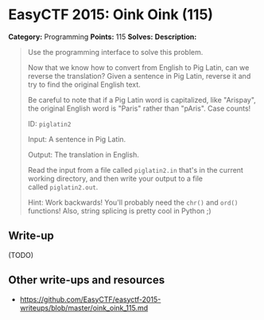 # EasyCTF 2015: Oink Oink (115)

**Category:** Programming
**Points:** 115
**Solves:** 
**Description:**

> Use the programming interface to solve this problem.
> 
> 
> Now that we know how to convert from English to&nbsp;Pig Latin, can we reverse the translation? Given a sentence in Pig Latin, reverse it and try to find the original English text.
> 
> 
> Be careful to note that if a Pig Latin word is capitalized, like &quot;Arispay&quot;, the original English word is &quot;Paris&quot; rather than &quot;pAris&quot;. Case counts!
> 
> 
> ID: `piglatin2`
> 
> 
> Input: A sentence in Pig Latin.
> 
> 
> Output: The translation in English.
> 
> 
> Read the input from a file called&nbsp;`piglatin2.in`&nbsp;that&#39;s in the current working directory, and then write your output to a file called&nbsp;`piglatin2.out`.
> 
> 
> Hint: Work backwards! You'll probably need the `chr()` and `ord()` functions! Also, string splicing is pretty cool in Python ;)


## Write-up

(TODO)

## Other write-ups and resources

* <https://github.com/EasyCTF/easyctf-2015-writeups/blob/master/oink_oink_115.md>
